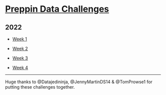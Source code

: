 # [Preppin Data Challenges](https://preppindata.blogspot.com)

## 2022
- [Week 1](/2022/01)

- [Week 2](2022/02)

- [Week 3](2022/03)

- [Week 4](2022/04)

------------------------
Huge thanks to @Datajedininja, @JennyMartinDS14 & @TomProwse1 for putting these challenges together.